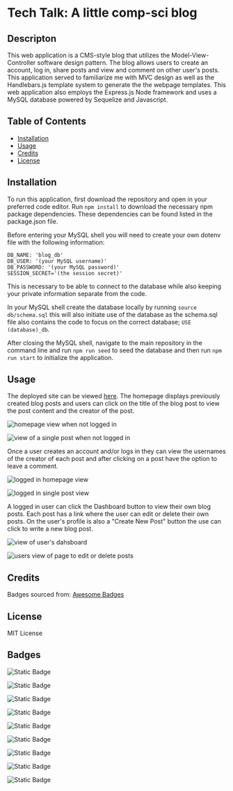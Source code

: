 # Tech Talk: A little comp-sci blog

## Descripton

This web application is a CMS-style blog that utilizes the Model-View-Controller software design pattern. The blog allows users to create an account, log in, share posts and view and comment on other user's posts. This application served to familiarize me with MVC design as well as the Handlebars.js template system to generate the the webpage templates. This web application also employs the Express.js Node framework and uses a MySQL database powered by Sequelize and Javascript.

## Table of Contents

- [Installation](#installation)
- [Usage](#usage)
- [Credits](#credits)
- [License](#license)

## Installation

To run this application, first download the repository and open in your preferred code editor. Run `npm install` to download the necessary npm package dependencies. These dependencies can be found listed in the package.json file.

Before entering your MySQL shell you will need to create your own dotenv file with the following information:

    DB_NAME: 'blog_db'
    DB_USER: '(your MySQL username)'
    DB_PASSWORD: '(your MySQL password)'
    SESSION_SECRET='(the session secret)'

This is necessary to be able to connect to the database while also keeping your private information separate from the code.

In your MySQL shell create the database locally by running `source db/schema.sql` this will also initiate use of the database as the schema.sql file also contains the code to focus on the correct database; `USE (database)_db`.

After closing the MySQL shell, navigate to the main repository in the command line and run `npm run seed` to seed the database and then run `npm run start` to initialize the application.

## Usage

The deployed site can be viewed [here](https://comp-tech-talk-1c5888367981.herokuapp.com/). The homepage displays previously created blog posts and users can click on the title of the blog post to view the post content and the creator of the post.

![homepage view when not logged in](dev-assets/pre-login-homepage.png)

![view of a single post when not logged in](dev-assets/pre-login-post-view.png)

Once a user creates an account and/or logs in they can view the usernames of the creator of each post and after clicking on a post have the option to leave a comment.

![logged in homepage view](dev-assets/logged-in-homepage-view.png)

![logged in single post view](dev-assets/logged-in-post-view.png)

A logged in user can click the Dashboard button to view their own blog posts. Each post has a link where the user can edit or delete their own posts. On the user's profile is also a "Create New Post" button the use can click to write a new blog post.

![view of user's dahsboard](dev-assets/dashboard-view.png)

![users view of page to edit or delete posts](dev-assets/edit-post-view.png)

## Credits

Badges sourced from: [Awesome Badges](https://dev.to/envoy_/150-badges-for-github-pnk)

## License

MIT License

## Badges

![Static Badge](https://img.shields.io/badge/Node.js-43853D?style=for-the-badge&logo=node.js&logoColor=white)

![Static Badge](https://img.shields.io/badge/JavaScript-323330?style=for-the-badge&logo=javascript&logoColor=F7DF1E)

![Static Badge](https://img.shields.io/badge/Express.js-404D59?style=for-the-badge)

![Static Badge](https://img.shields.io/badge/sequelize-323330?style=for-the-badge&logo=sequelize&logoColor=blue)

![Static Badge](https://img.shields.io/badge/MySQL-00000F?style=for-the-badge&logo=mysql&logoColor=white)

![Static Badge](https://img.shields.io/badge/Handlebars%20js-f0772b?style=for-the-badge&logo=handlebarsdotjs&logoColor=black)

![Static Badge](https://img.shields.io/badge/Bootstrap-563D7C?style=for-the-badge&logo=bootstrap&logoColor=white)

![Static Badge](https://img.shields.io/badge/CSS-239120?&style=for-the-badge&logo=css3&logoColor=white)

![Static Badge](https://img.shields.io/badge/Heroku-430098?style=for-the-badge&logo=heroku&logoColor=white)

